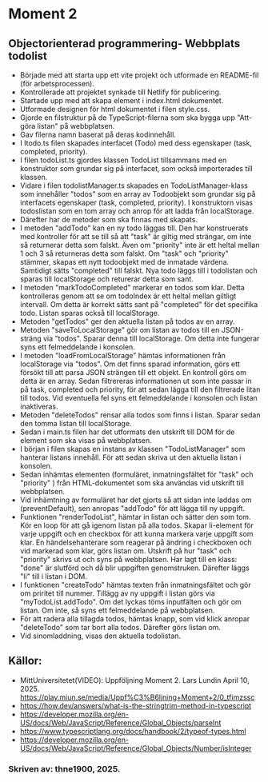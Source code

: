 # Moment 2
## Objectorienterad programmering- Webbplats todolist

- Började med att starta upp ett vite projekt och utformade en README-fil (för arbetsprocessen). 
- Kontrollerade att projektet synkade till Netlify för publicering. 
- Startade upp med att skapa element i index.html dokumentet. 
- Utformade designen för html dokumentet i filen style.css. 
- Gjorde en filstruktur på de TypeScript-filerna som ska bygga upp "Att-göra listan" på webbplatsen.
- Gav filerna namn baserat på deras kodinnehåll.
- I Itodo.ts filen skapades interfacet (Todo) med dess egenskaper (task, completed, priority).
- I filen todoList.ts gjordes klassen TodoList tillsammans med en konstruktor som grundar sig på interfacet, som också importerades till klassen.
- Vidare i filen todolistManager.ts skapades en TodoListManager-klass som innehåller "todos" som en array av Todoobjekt som grundar sig på interfacets egenskaper (task, completed, priority). I konstruktorn visas todoslistan som en tom array och anrop för att ladda från localStorage. 
- Därefter har de metoder som ska finnas med skapats. 
- I metoden "addTodo" kan en ny todo läggas till. Den har konstruerats med kontroller för att se till så att "task" är giltig med strängar, om inte så returnerar detta som falskt. Även om "priority" inte är ett heltal mellan 1 och 3 så returneras detta som falskt. Om "task" och "priority" stämmer, skapas ett nytt todoobjekt med de inmatade värdena. Samtidigt sätts "completed" till falskt. Nya todo läggs till i todolistan och sparas till localStorage och returerar detta som sant. 
- I metoden "markTodoCompleted" markerar en todos som klar. Detta kontrolleras genom att se om todoIndex är ett heltal mellan giltligt intervall. Om detta är korrekt sätts sant på "completed" för det specifika todo. Listan sparas också till localStorage. 
- Metoden "getTodos" ger den aktuella listan på todos av en array. 
- Metoden "saveToLocalStorage" gör om listan av todos till en JSON-sträng via "todos". Sparar denna till localStorage. Om detta inte fungerar syns ett felmeddelande i konsolen. 
- I metoden "loadFromLocalStorage" hämtas informationen från localStorage via "todos". Om det finns sparad information, görs ett försökt till att parsa JSON strängen till ett objekt. En kontroll görs om detta är en array. Sedan filtrereras informationen ut som inte passar in på task, completed och priority, för att sedan lägga till den filtrerade litan till todos. Vid eventuella fel syns ett felmeddelande i konsolen och listan inaktiveras.
- Metoden "deleteTodos" rensar alla todos som finns i listan. Sparar sedan den tomma listan till localStorage.
- Sedan i main.ts filen har det utformats den utskrift till DOM för de element som ska visas på webbplatsen. 
- I början i filen skapas en instans av klassen "TodoListManager" som hanterar listans innehåll. För att sedan skriva ut den aktuella listan i konsolen. 
- Sedan inhämtas elementen (formuläret, inmatningsfältet för "task" och "priority" ) från HTML-dokumentet som ska användas vid utskrift till webbplatsen. 
- Vid inhämtning av formuläret har det gjorts så att sidan inte laddas om (preventDefault), sen anropas "addTodo" för att lägga till ny uppgift. 
- Funktionen "renderTodoList", hämtar in listan och sätter den som tom. Kör en loop för att gå igenom listan på alla todos. Skapar li-element för varje uppgift och en checkbox för att kunna markera varje uppgift som klar. En händelsehanterare som reagerar på ändring i checkboxen och vid markerad som klar, görs listan om. Utskrift på hur "task" och "priority" skrivs ut och syns på webbplatsen. Har lagt till en klass: "done" är slutförd och då blir uppgiften genomstruken. Därefter läggs "li" till i listan i DOM. 
- I funktionen "createTodo" hämtas texten från inmatningsfältet och gör om priritet till nummer. Tillägg av ny uppgift i listan görs via "myTodoList.addTodo". Om det lyckas töms inputfälten och gör om listan. Om inte, så syns ett felmeddelande på webbplatsen. 
- För att radera alla tillagda todos, hämtas knapp, som vid klick anropar "deleteTodo" som tar bort alla todos. Därefter görs listan om. 
- Vid sinomladdning, visas den aktuella todolistan. 


## Källor: 
- MittUniversitetet(VIDEO): Uppföljning Moment 2. Lars Lundin April 10, 2025. https://play.miun.se/media/Uppf%C3%B6ljning+Moment+2/0_tfimzssc 
- https://how.dev/answers/what-is-the-stringtrim-method-in-typescript
- https://developer.mozilla.org/en-US/docs/Web/JavaScript/Reference/Global_Objects/parseInt
- https://www.typescriptlang.org/docs/handbook/2/typeof-types.html
- https://developer.mozilla.org/en-US/docs/Web/JavaScript/Reference/Global_Objects/Number/isInteger 

### Skriven av: thne1900, 2025.